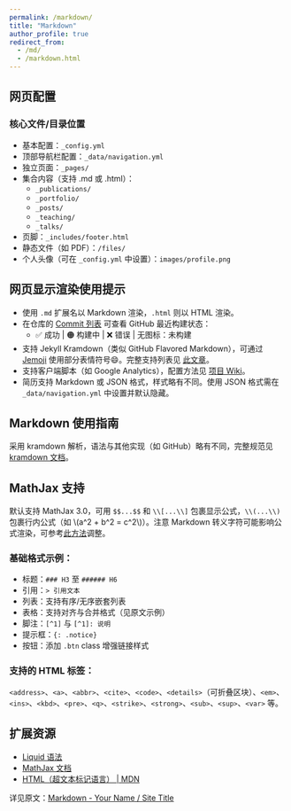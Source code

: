 ```yaml
---
permalink: /markdown/
title: "Markdown"
author_profile: true
redirect_from: 
  - /md/
  - /markdown.html
---
```


## 网页配置

### 核心文件/目录位置

- 基本配置：`_config.yml`
- 顶部导航栏配置：`_data/navigation.yml`
- 独立页面：`_pages/`
- 集合内容（支持 .md 或 .html）：
  - `_publications/`
  - `_portfolio/`
  - `_posts/`
  - `_teaching/`
  - `_talks/`
- 页脚：`_includes/footer.html`
- 静态文件（如 PDF）：`/files/`
- 个人头像（可在 `_config.yml` 中设置）：`images/profile.png`

## 网页显示渲染使用提示

- 使用 `.md` 扩展名以 Markdown 渲染，`.html` 则以 HTML 渲染。
- 在仓库的 [Commit 列表](https://github.com/academicpages/academicpages.github.io/commits/master) 可查看 GitHub 最近构建状态：
  - ✅ 成功 | 🟠 构建中 | ❌ 错误 | 无图标：未构建
- 支持 Jekyll Kramdown（类似 GitHub Flavored Markdown），可通过 [Jemoji](https://github.com/jekyll/jemoji) 使用部分表情符号:smile:。完整支持列表见 [此文章](https://www.fabriziomusacchio.com/blog/2021-08-16-emojis_for_Jekyll/)。
- 支持客户端脚本（如 Google Analytics），配置方法见 [项目 Wiki](https://github.com/academicpages/academicpages.github.io/wiki/Adding-Google-Analytics)。
- 简历支持 Markdown 或 JSON 格式，样式略有不同。使用 JSON 格式需在 `_data/navigation.yml` 中设置并默认隐藏。

## Markdown 使用指南

采用 kramdown 解析，语法与其他实现（如 GitHub）略有不同，完整规范见 [kramdown 文档](https://kramdown.gettalong.org/syntax.html)。

## MathJax 支持

默认支持 MathJax 3.0，可用 `$$...$$` 和 `\\[...\\]` 包裹显示公式，`\\(...\\)` 包裹行内公式（如 \\(a^2 + b^2 = c^2\\)）。注意 Markdown 转义字符可能影响公式渲染，可参考[此方法](https://math.codidact.com/posts/278763/278772#answer-278772)调整。

### 基础格式示例：

- 标题：`### H3` 至 `###### H6`
- 引用：`> 引用文本`
- 列表：支持有序/无序嵌套列表
- 表格：支持对齐与合并格式（见原文示例）
- 脚注：`[^1]` 与 `[^1]: 说明`
- 提示框：`{: .notice}`
- 按钮：添加 `.btn` class 增强链接样式

### 支持的 HTML 标签：

`<address>`、`<a>`、`<abbr>`、`<cite>`、`<code>`、`<details>`（可折叠区块）、`<em>`、`<ins>`、`<kbd>`、`<pre>`、`<q>`、`<strike>`、`<strong>`、`<sub>`、`<sup>`、`<var>` 等。

## 扩展资源

- [Liquid 语法](https://shopify.github.io/liquid/tags/control-flow/)
- [MathJax 文档](https://docs.mathjax.org/en/latest/)
- [HTML（超文本标记语言） | MDN](https://developer.mozilla.org/zh-CN/docs/Web/HTML)

详见原文：[Markdown - Your Name / Site Title](https://academicpages.github.io/markdown/)


